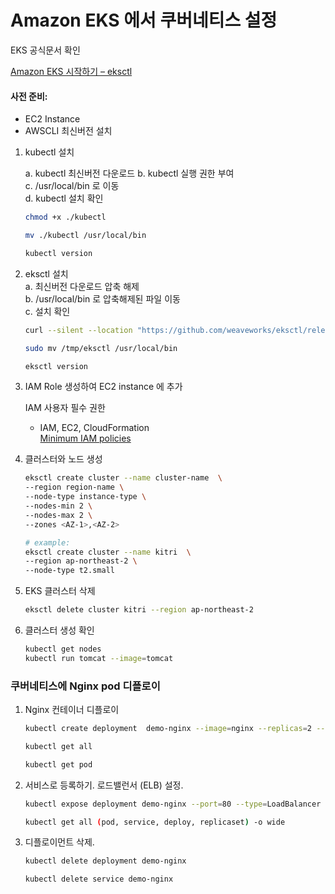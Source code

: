 # Amazon EKS 에서 쿠버네티스 설정

EKS 공식문서 확인

[Amazon EKS 시작하기 – eksctl](https://docs.aws.amazon.com/ko_kr/eks/latest/userguide/getting-started-eksctl.html)   

#### 사전 준비: 
  - EC2 Instance 
  - AWSCLI 최신버전 설치

1. kubectl 설치 
   
   a. kubectl 최신버전 다운로드
   b. kubectl 실행 권한 부여   
   c. /usr/local/bin 로 이동   
   d. kubectl 설치 확인    

   ```sh 
   chmod +x ./kubectl

   mv ./kubectl /usr/local/bin 
   
   kubectl version
   ```
1. eksctl 설치   
   a. 최신버전 다운로드 압축 해제   
   b. /usr/local/bin 로 압축해제된 파일 이동   
   c. 설치 확인   

   ```sh
   curl --silent --location "https://github.com/weaveworks/eksctl/releases/latest/download/eksctl_$(uname -s)_amd64.tar.gz" | tar xz -C /tmp | tar xz -C /tmp

   sudo mv /tmp/eksctl /usr/local/bin
   
   eksctl version
   ```
  
3. IAM Role 생성하여 EC2 instance 에 추가
      
   IAM 사용자 필수 권한   
      - IAM, EC2, CloudFormation  
   [Minimum IAM policies](https://eksctl.io/usage/minimum-iam-policies/)
   
4. 클러스터와 노드 생성 
   ```sh
   eksctl create cluster --name cluster-name  \
   --region region-name \
   --node-type instance-type \
   --nodes-min 2 \
   --nodes-max 2 \ 
   --zones <AZ-1>,<AZ-2>
   
   # example:
   eksctl create cluster --name kitri  \
   --region ap-northeast-2 \
   --node-type t2.small
    ```

5. EKS 클러스터 삭제 
   ```sh 
   eksctl delete cluster kitri --region ap-northeast-2
   ```
   
6. 클러스터 생성 확인 
   ```sh 
   kubectl get nodes
   kubectl run tomcat --image=tomcat 
   ```
   
### 쿠버네티스에 Nginx pod 디플로이

1. Nginx 컨테이너 디플로이
    ```sh
    kubectl create deployment  demo-nginx --image=nginx --replicas=2 --port=80
    
    kubectl get all
    
    kubectl get pod
   ```

1. 서비스로 등록하기. 로드밸런서 (ELB) 설정.
   ```sh
   kubectl expose deployment demo-nginx --port=80 --type=LoadBalancer

   kubectl get all (pod, service, deploy, replicaset) -o wide
   ```
1. 디플로이먼트 삭제.
   ```sh
   kubectl delete deployment demo-nginx

   kubectl delete service demo-nginx
   ```

